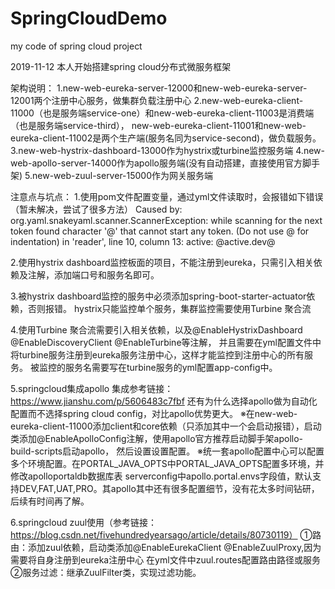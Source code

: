 # SpringCloudDemo
my code of spring cloud project

2019-11-12
本人开始搭建spring cloud分布式微服务框架


架构说明：
1.new-web-eureka-server-12000和new-web-eureka-server-12001两个注册中心服务，做集群负载注册中心
2.new-web-eureka-client-11000（也是服务端service-one）和new-web-eureka-client-11003是消费端（也是服务端service-third），
new-web-eureka-client-11001和new-web-eureka-client-11002是两个生产端(服务名同为service-second)，做负载服务。
3.new-web-hystrix-dashboard-13000作为hystrix或turbine监控服务端
4.new-web-apollo-server-14000作为apollo服务端(没有自动搭建，直接使用官方脚手架)
5.new-web-zuul-server-15000作为网关服务端



注意点与坑点：
1.使用pom文件配置变量，通过yml文件读取时，会报错如下错误（暂未解决，尝试了很多方法）
Caused by: org.yaml.snakeyaml.scanner.ScannerException: while scanning for the next token
found character '@' that cannot start any token. (Do not use @ for indentation)
 in 'reader', line 10, column 13:
        active: @active.dev@

2.使用hystrix dashboard监控板面的项目，不能注册到eureka，只需引入相关依赖及注解，添加端口号和服务名即可。

3.被hystrix dashboard监控的服务中必须添加spring-boot-starter-actuator依赖，否则报错。
hystrix只能监控单个服务，集群监控需要使用Turbine 聚合流

4.使用Turbine 聚合流需要引入相关依赖，以及@EnableHystrixDashboard @EnableDiscoveryClient @EnableTurbine等注解，
并且需要在yml配置文件中将turbine服务注册到eureka服务注册中心，这样才能监控到注册中心的所有服务。
被监控的服务名需要写在turbine服务的yml配置app-config中。

5.springcloud集成apollo
集成参考链接：https://www.jianshu.com/p/5606483c7fbf
还有为什么选择apollo做为自动化配置而不选择spring cloud config，对比apollo优势更大。
※在new-web-eureka-client-11000添加client和core依赖（只添加其中一个会启动报错），启动类添加@EnableApolloConfig注解，使用apollo官方推荐启动脚手架apollo-build-scripts启动apollo，
然后设置设置配置。
※统一套apollo配置中心可以配置多个环境配置。在PORTAL_JAVA_OPTS中PORTAL_JAVA_OPTS配置多环境，并修改apolloportaldb数据库表
serverconfig中apollo.portal.envs字段值，默认支持DEV,FAT,UAT,PRO。其apollo其中还有很多配置细节，没有花太多时间钻研，后续有时间再了解。

6.springcloud zuul使用（参考链接：https://blog.csdn.net/fivehundredyearsago/article/details/80730119）
①路由：添加zuul依赖，启动类添加@EnableEurekaClient @EnableZuulProxy,因为需要将自身注册到eureka注册中心
       在yml文件中zuul.routes配置路由路径或服务
②服务过滤：继承ZuulFilter类，实现过滤功能。
